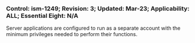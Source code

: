 ### Control: ism-1249; Revision: 3; Updated: Mar-23; Applicability: ALL; Essential Eight: N/A
<p>Server applications are configured to run as a separate account with the minimum privileges needed to perform their functions.</p>